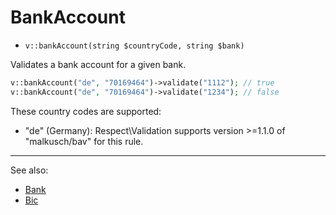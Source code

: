 # BankAccount

- `v::bankAccount(string $countryCode, string $bank)`

Validates a bank account for a given bank.

```php
v::bankAccount("de", "70169464")->validate("1112"); // true
v::bankAccount("de", "70169464")->validate("1234"); // false
```

These country codes are supported:

 * "de" (Germany): Respect\Validation supports version >=1.1.0 of "malkusch/bav" for this rule.

***
See also:

  * [Bank](Bank.md)
  * [Bic](Bic.md)
